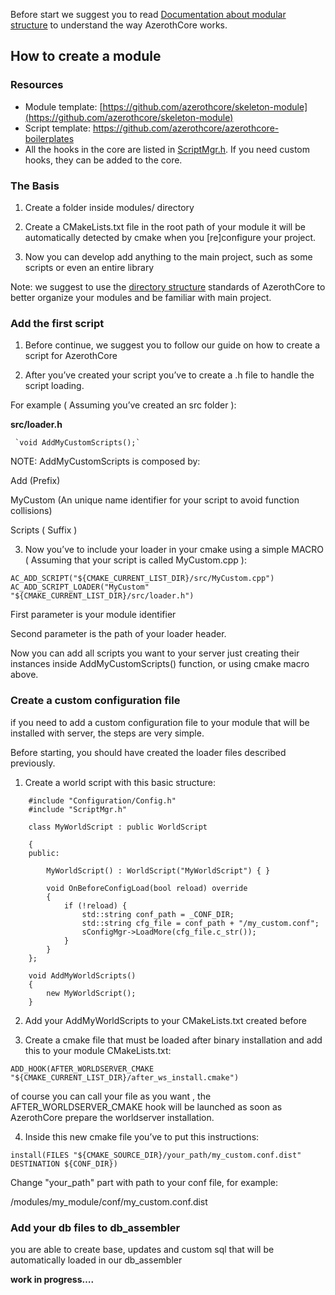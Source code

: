 Before start we suggest you to read [Documentation about modular structure](The-Modular-Structure) to understand the way AzerothCore works.

## **How to create a module**


### Resources

- Module template: [https://github.com/azerothcore/skeleton-module](https://github.com/azerothcore/skeleton-module)
- Script template: https://github.com/azerothcore/azerothcore-boilerplates
- All the hooks in the core are listed in [ScriptMgr.h](https://github.com/azerothcore/azerothcore-wotlk/blob/master/src/server/game/Scripting/ScriptMgr.h). If you need custom hooks, they can be added to the core.



### **The Basis**

1. Create a folder inside modules/ directory

2. Create a CMakeLists.txt file in the root path of your module
it will be automatically detected by cmake when you [re]configure your project.

3. Now you can develop add anything to the main project, such as some scripts or 
even an entire library

Note: we suggest to use the [directory structure](Directory-Structure) standards of AzerothCore to better organize your modules and be familiar with main project.

### **Add the first script**

1. Before continue, we suggest you to follow our guide on how to create a script for AzerothCore

2. After you’ve created your script you’ve to create a .h file to handle the script loading.

  For example ( Assuming you’ve created an src folder ):

  **src/loader.h**

     `void AddMyCustomScripts();`

  NOTE: AddMyCustomScripts is composed by: 

  Add (Prefix)

  MyCustom (An unique name identifier for your script to avoid function collisions)

  Scripts ( Suffix )

3. Now you’ve to include your loader in your cmake using a simple MACRO ( Assuming that your script is called MyCustom.cpp ):

```
AC_ADD_SCRIPT("${CMAKE_CURRENT_LIST_DIR}/src/MyCustom.cpp")
AC_ADD_SCRIPT_LOADER("MyCustom" "${CMAKE_CURRENT_LIST_DIR}/src/loader.h")
```

First parameter is your module identifier

Second parameter is the path of your loader header. 

Now you can add all scripts you want to your server just creating their instances inside AddMyCustomScripts() function, or using cmake macro above.

### **Create a custom configuration file**

if you need to add a custom configuration file to your module that will be installed with server, the steps are very simple.

Before starting, you should have created the loader files described previously.

1. Create a world script with this basic structure:


```
    #include "Configuration/Config.h"
    #include "ScriptMgr.h"

    class MyWorldScript : public WorldScript

    {
    public:

        MyWorldScript() : WorldScript("MyWorldScript") { }

        void OnBeforeConfigLoad(bool reload) override
        {
            if (!reload) {
                std::string conf_path = _CONF_DIR;
                std::string cfg_file = conf_path + "/my_custom.conf";
                sConfigMgr->LoadMore(cfg_file.c_str());
            }
        }
    };

    void AddMyWorldScripts()
    {
        new MyWorldScript();
    }
```

2. Add your AddMyWorldScripts to your CMakeLists.txt created before

3. Create a cmake file that must be loaded after binary installation and add this to your module CMakeLists.txt:

  ```
  ADD_HOOK(AFTER_WORLDSERVER_CMAKE "${CMAKE_CURRENT_LIST_DIR}/after_ws_install.cmake")
  ```

  of course you can call your file as you want , the AFTER_WORLDSERVER_CMAKE hook will be launched as soon as AzerothCore prepare the worldserver installation.

4. Inside this new cmake file you’ve to put this instructions:

```
install(FILES "${CMAKE_SOURCE_DIR}/your_path/my_custom.conf.dist" DESTINATION ${CONF_DIR})
```

Change "your_path" part with path to your conf file, for example:

/modules/my_module/conf/my_custom.conf.dist

### **Add your db files to db_assembler**

you are able to create base, updates and custom sql that will be automatically loaded in our db_assembler

**work in progress….**
